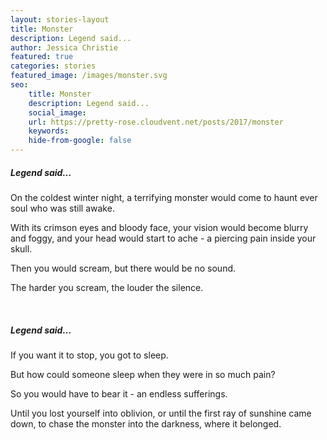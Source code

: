 ```yaml
---
layout: stories-layout
title: Monster
description: Legend said...
author: Jessica Christie
featured: true
categories: stories
featured_image: /images/monster.svg
seo:
    title: Monster
    description: Legend said...
    social_image:
    url: https://pretty-rose.cloudvent.net/posts/2017/monster
    keywords:
    hide-from-google: false
---
```

##### Legend said…

On the coldest winter night, a terrifying monster would come to haunt ever soul who was still awake.

With its crimson eyes and bloody face, your vision would become blurry and foggy, and your head would start to ache - a piercing pain inside your skull.

Then you would scream, but there would be no sound.

The harder you scream, the louder the silence.

&nbsp;

##### Legend said…

If you want it to stop, you got to sleep.

But how could someone sleep when they were in so much pain?

So you would have to bear it - an endless sufferings.

Until you lost yourself into oblivion, or until the first ray of sunshine came down, to chase the monster into the darkness, where it belonged.

&nbsp;

